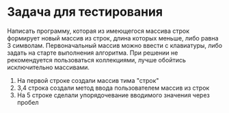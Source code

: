 # Задача для тестирования
Написать программу, которая из имеющегося массива строк формирует новый массив из строк, длина которых меньше, либо равна 3 символам. Первоначальный массив можно ввести с клавиатуры, либо задать на старте выполнения алгоритма. При решении не рекомендуется пользоваться коллекциями, лучше обойтись исключительно массивами.

1. На первой строке создали массив тима "строк"
2. 3,4 строка создали метод ввода пользователем массив из строк
3. На 5 строке сделали упорядочевание вводимого значения через пробел
